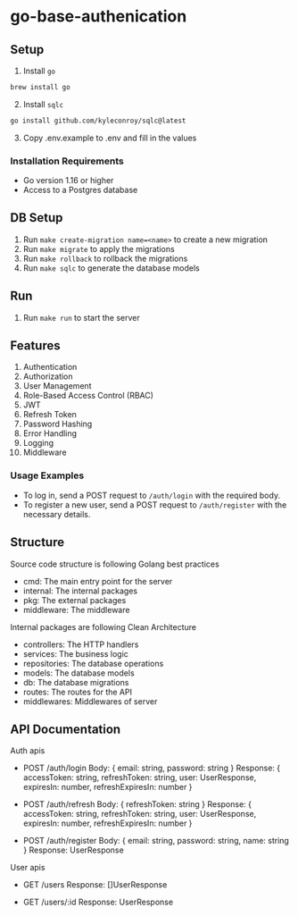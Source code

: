 # go-base-authenication

## Setup

1. Install `go`

```sh
brew install go
```

2. Install `sqlc`

```sh
go install github.com/kyleconroy/sqlc@latest
```

3. Copy .env.example to .env and fill in the values

### Installation Requirements

- Go version 1.16 or higher
- Access to a Postgres database

## DB Setup

1. Run `make create-migration name=<name>` to create a new migration
2. Run `make migrate` to apply the migrations
3. Run `make rollback` to rollback the migrations
4. Run `make sqlc` to generate the database models

## Run

1. Run `make run` to start the server

## Features

1. Authentication
2. Authorization
3. User Management
4. Role-Based Access Control (RBAC)
5. JWT
6. Refresh Token
7. Password Hashing
8. Error Handling
9. Logging
10. Middleware

### Usage Examples

- To log in, send a POST request to `/auth/login` with the required body.
- To register a new user, send a POST request to `/auth/register` with the necessary details.

## Structure

Source code structure is following Golang best practices

- cmd: The main entry point for the server
- internal: The internal packages
- pkg: The external packages
- middleware: The middleware

Internal packages are following Clean Architecture

- controllers: The HTTP handlers
- services: The business logic
- repositories: The database operations
- models: The database models
- db: The database migrations
- routes: The routes for the API
- middlewares: Middlewares of server

## API Documentation

Auth apis

- POST /auth/login
  Body: { email: string, password: string }
  Response: { accessToken: string, refreshToken: string, user: UserResponse, expiresIn: number, refreshExpiresIn: number }

- POST /auth/refresh
  Body: { refreshToken: string }
  Response: { accessToken: string, refreshToken: string, user: UserResponse, expiresIn: number, refreshExpiresIn: number }

- POST /auth/register
  Body: { email: string, password: string, name: string }
  Response: UserResponse

User apis

- GET /users
  Response: []UserResponse

- GET /users/:id
  Response: UserResponse
